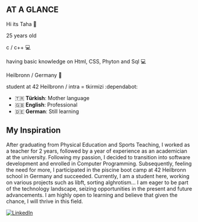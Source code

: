 ## AT A GLANCE

Hi its Taha :wave:

25 years old 

c / c++ :computer: 

having basic knowledge on Html, CSS, Phyton and Sql  :computer: 

Heilbronn / Germany :round_pushpin: 

student at 42 Heilbronn / intra  = tkirmizi  :dependabot:

- 🇹🇷 **Türkish**: Mother language
- 🇬🇧 **English**: Professional
- 🇩🇪 **German**: Still learning

## My Inspiration 
After graduating from Physical Education and Sports Teaching, I worked as a teacher for 2 years, followed by a year of experience as an academician at the university. Following my passion, I decided to transition into software development and enrolled in Computer Programming. Subsequently, feeling the need for more, I participated in the piscine boot camp at 42 Heilbronn school in Germany and succeeded. Currently, I am a student here, working on various projects such as libft, sorting alghrotism...  I am eager to be part of the technology landscape, seizing opportunities in the present and future advancements. I am highly open to learning and believe that given the chance, I will thrive in this field.

[![LinkedIn](https://img.shields.io/badge/LinkedIn-0077B5?style=for-the-badge&logo=linkedin&logoColor=white)](https://www.linkedin.com/in/taha-kırmızıoğlu-31429215a/)
